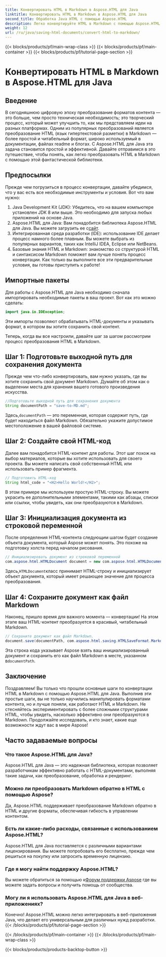 ```yaml
---
title: Конвертировать HTML в Markdown в Aspose.HTML для Java
linktitle: Конвертировать HTML в Markdown в Aspose.HTML для Java
second_title: Обработка Java HTML с помощью Aspose.HTML
description: Легко конвертируйте HTML в Markdown с помощью Aspose.HTML для Java. Следуйте этому пошаговому руководству для плавного преобразования и манипуляции контентом.
weight: 12
url: /ru/java/saving-html-documents/convert-html-to-markdown/
---
```


{{< blocks/products/pf/main-wrap-class >}}
{{< blocks/products/pf/main-container >}}
{{< blocks/products/pf/tutorial-page-section >}}

# Конвертировать HTML в Markdown в Aspose.HTML для Java

## Введение
В сегодняшнюю цифровую эпоху преобразование форматов контента — это больше, чем просто техническая необходимость; это творческий процесс, который может улучшить то, как мы представляем идеи на разных платформах. Одним из популярных преобразований является преобразование HTML (язык гипертекстовой разметки) в Markdown — более простой и читабельный формат, широко используемый в документации, файлах readme и блогах. С Aspose.HTML для Java эта задача становится простой и эффективной. Давайте отправимся в это путешествие, чтобы понять, как легко преобразовать HTML в Markdown с помощью этой фантастической библиотеки.
## Предпосылки
Прежде чем погрузиться в процесс конвертации, давайте убедимся, что у вас есть все необходимые инструменты и условия. Вот что вам нужно:
1. Java Development Kit (JDK): Убедитесь, что на вашем компьютере установлен JDK 8 или выше. Это необходимо для запуска любых приложений на основе Java.
2.  Aspose.HTML для Java: Вам понадобится библиотека Aspose.HTML для Java. Вы можете загрузить ее с[сайт](https://releases.aspose.com/html/java/).
3. Интегрированная среда разработки (IDE): использование IDE делает процесс намного более плавным. Вы можете выбрать из популярных вариантов, таких как IntelliJ IDEA, Eclipse или NetBeans.
4. Базовые знания HTML и Markdown: знакомство со структурой HTML и синтаксисом Markdown поможет вам лучше понять процесс конвертации.
Как только вы выполните все эти предварительные условия, вы готовы приступить к работе!
## Импортные пакеты
Для работы с Aspose.HTML для Java необходимо сначала импортировать необходимые пакеты в ваш проект. Вот как это можно сделать:
```java
import java.io.IOException;
```
Эти импорты позволяют обрабатывать HTML-документы и указывать формат, в котором вы хотите сохранить свой контент.

Теперь, когда вы все настроили, давайте шаг за шагом рассмотрим процесс преобразования HTML в Markdown.
## Шаг 1: Подготовьте выходной путь для сохранения документа
Прежде чем что-либо конвертировать, вам нужно указать, где вы хотите сохранить свой документ Markdown. Думайте об этом как о выделении места для хранения вашего готового произведения искусства.
```java
//Подготовьте выходной путь для сохранения документа
String documentPath = "save-to-MD.md";
```
 Здесь,`documentPath` — это переменная, которая содержит путь, где будет находиться файл Markdown. Обязательно укажите допустимое местоположение в вашей файловой системе.
## Шаг 2: Создайте свой HTML-код
Далее вам понадобится HTML-контент для работы. Этот шаг похож на выбор материалов, которые вы хотите использовать для своего проекта. Вы можете написать свой собственный HTML или использовать пример фрагмента.
```java
// Подготовить HTML-код
String html_code = "<H2>Hello World!</H2>";
```
В этом примере мы используем простую HTML-строку. Вы можете украсить ее дополнительными элементами, такими как абзацы, списки или ссылки, чтобы увидеть, как они преобразуются в Markdown.
## Шаг 3: Инициализация документа из строковой переменной
После определения HTML-контента следующим шагом будет создание объекта документа, который Aspose может понять. Это похоже на подготовку холста перед началом рисования.
```java
// Инициализировать документ из строковой переменной
com.aspose.html.HTMLDocument document = new com.aspose.html.HTMLDocument(html_code, ".");
```
 Здесь,`HTMLDocument`класс принимает HTML-строку и инициализирует объект документа, который имеет решающее значение для процесса преобразования.
## Шаг 4: Сохраните документ как файл Markdown
Наконец, пришло время для важного момента — конвертации! На этом этапе ваш HTML-контент преобразуется в красивый, читабельный Markdown.
```java
// Сохраните документ как файл Markdown.
document.save(documentPath, com.aspose.html.saving.HTMLSaveFormat.Markdown);
```
 Эта строка кода указывает Aspose взять ваш инициализированный документ и сохранить его как файл Markdown в месте, указанном в`documentPath`.
## Заключение
Поздравляем! Вы только что прошли основные шаги по конвертации HTML в Markdown с помощью Aspose.HTML для Java. Выполнив эти простые шаги, вы не только научились манипулировать форматами контента, но и лучше поняли, как работают HTML и Markdown. Не стесняйтесь экспериментировать с более сложными структурами HTML, чтобы увидеть, насколько эффективно они преобразуются в Markdown. Продолжайте исследовать, и кто знает, какие еще возможности ждут вас в мире Aspose!
## Часто задаваемые вопросы
### Что такое Aspose.HTML для Java?
Aspose.HTML для Java — это надежная библиотека, которая позволяет разработчикам эффективно работать с HTML-документами, выполняя такие задачи, как преобразование, обработка и рендеринг.
### Можно ли преобразовать Markdown обратно в HTML с помощью Aspose?
Да, Aspose.HTML поддерживает преобразование Markdown обратно в HTML и другие форматы, обеспечивая гибкость в управлении контентом.
### Есть ли какие-либо расходы, связанные с использованием Aspose.HTML?
Aspose.HTML для Java поставляется с различными вариантами лицензирования. Вы можете попробовать его бесплатно, прежде чем решиться на покупку или запросить временную лицензию.
### Где я могу найти поддержку Aspose.HTML?
 Вы можете обратиться за помощью к[Форум поддержки Aspose](https://forum.aspose.com/c/html/29) где вы можете задать вопросы и получить помощь от сообщества.
### Могу ли я использовать Aspose.HTML для Java в веб-приложениях?
Конечно! Aspose.HTML можно легко интегрировать в веб-приложения Java, что делает его универсальным для различных нужд разработки.
{{< /blocks/products/pf/tutorial-page-section >}}

{{< /blocks/products/pf/main-container >}}
{{< /blocks/products/pf/main-wrap-class >}}

{{< blocks/products/products-backtop-button >}}
